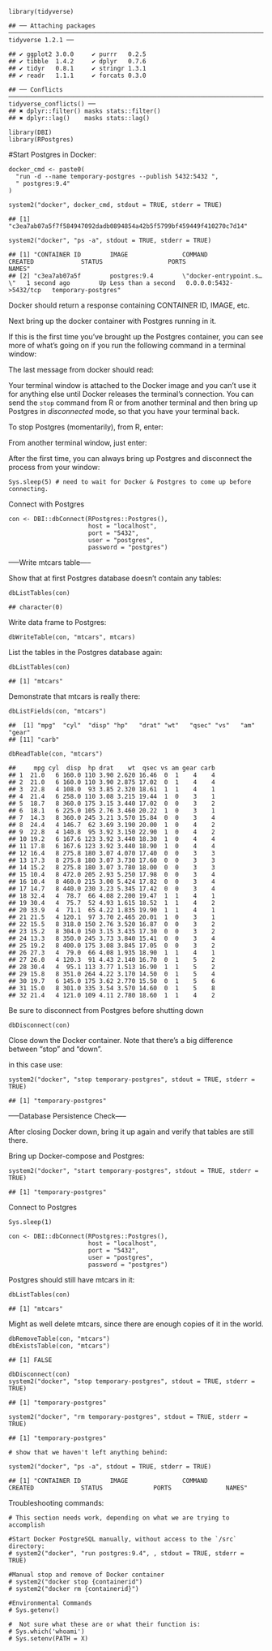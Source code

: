     library(tidyverse)

    ## ── Attaching packages ────────────────────────────────────────────────────────────────────────── tidyverse 1.2.1 ──

    ## ✔ ggplot2 3.0.0     ✔ purrr   0.2.5
    ## ✔ tibble  1.4.2     ✔ dplyr   0.7.6
    ## ✔ tidyr   0.8.1     ✔ stringr 1.3.1
    ## ✔ readr   1.1.1     ✔ forcats 0.3.0

    ## ── Conflicts ───────────────────────────────────────────────────────────────────────────── tidyverse_conflicts() ──
    ## ✖ dplyr::filter() masks stats::filter()
    ## ✖ dplyr::lag()    masks stats::lag()

    library(DBI)
    library(RPostgres)

\#Start Postgres in Docker:

    docker_cmd <- paste0(
      "run -d --name temporary-postgres --publish 5432:5432 ",
      " postgres:9.4"
    )

    system2("docker", docker_cmd, stdout = TRUE, stderr = TRUE)

    ## [1] "c3ea7ab07a5f7f584947092dadb0894854a42b5f5799bf459449f410270c7d14"

    system2("docker", "ps -a", stdout = TRUE, stderr = TRUE)

    ## [1] "CONTAINER ID        IMAGE               COMMAND                  CREATED             STATUS                  PORTS                    NAMES"               
    ## [2] "c3ea7ab07a5f        postgres:9.4        \"docker-entrypoint.s…\"   1 second ago        Up Less than a second   0.0.0.0:5432->5432/tcp   temporary-postgres"

Docker should return a response containing CONTAINER ID, IMAGE, etc.

Next bring up the docker container with Postgres running in it.

If this is the first time you’ve brought up the Postgres container, you
can see more of what’s going on if you run the following command in a
terminal window:

The last message from docker should read:

Your terminal window is attached to the Docker image and you can’t use
it for anything else until Docker releases the terminal’s connection.
You can send the `stop` command from R or from another terminal and then
bring up Postgres in *disconnected* mode, so that you have your terminal
back.

To stop Postgres (momentarily), from R, enter:

From another terminal window, just enter:

After the first time, you can always bring up Postgres and disconnect
the process from your window:

    Sys.sleep(5) # need to wait for Docker & Postgres to come up before connecting.

Connect with Postgres

    con <- DBI::dbConnect(RPostgres::Postgres(),
                          host = "localhost",
                          port = "5432",
                          user = "postgres",
                          password = "postgres")

—–Write mtcars table—–

Show that at first Postgres database doesn’t contain any tables:

    dbListTables(con)

    ## character(0)

Write data frame to Postgres:

    dbWriteTable(con, "mtcars", mtcars)

List the tables in the Postgres database again:

    dbListTables(con)

    ## [1] "mtcars"

Demonstrate that mtcars is really there:

    dbListFields(con, "mtcars")

    ##  [1] "mpg"  "cyl"  "disp" "hp"   "drat" "wt"   "qsec" "vs"   "am"   "gear"
    ## [11] "carb"

    dbReadTable(con, "mtcars")

    ##     mpg cyl  disp  hp drat    wt  qsec vs am gear carb
    ## 1  21.0   6 160.0 110 3.90 2.620 16.46  0  1    4    4
    ## 2  21.0   6 160.0 110 3.90 2.875 17.02  0  1    4    4
    ## 3  22.8   4 108.0  93 3.85 2.320 18.61  1  1    4    1
    ## 4  21.4   6 258.0 110 3.08 3.215 19.44  1  0    3    1
    ## 5  18.7   8 360.0 175 3.15 3.440 17.02  0  0    3    2
    ## 6  18.1   6 225.0 105 2.76 3.460 20.22  1  0    3    1
    ## 7  14.3   8 360.0 245 3.21 3.570 15.84  0  0    3    4
    ## 8  24.4   4 146.7  62 3.69 3.190 20.00  1  0    4    2
    ## 9  22.8   4 140.8  95 3.92 3.150 22.90  1  0    4    2
    ## 10 19.2   6 167.6 123 3.92 3.440 18.30  1  0    4    4
    ## 11 17.8   6 167.6 123 3.92 3.440 18.90  1  0    4    4
    ## 12 16.4   8 275.8 180 3.07 4.070 17.40  0  0    3    3
    ## 13 17.3   8 275.8 180 3.07 3.730 17.60  0  0    3    3
    ## 14 15.2   8 275.8 180 3.07 3.780 18.00  0  0    3    3
    ## 15 10.4   8 472.0 205 2.93 5.250 17.98  0  0    3    4
    ## 16 10.4   8 460.0 215 3.00 5.424 17.82  0  0    3    4
    ## 17 14.7   8 440.0 230 3.23 5.345 17.42  0  0    3    4
    ## 18 32.4   4  78.7  66 4.08 2.200 19.47  1  1    4    1
    ## 19 30.4   4  75.7  52 4.93 1.615 18.52  1  1    4    2
    ## 20 33.9   4  71.1  65 4.22 1.835 19.90  1  1    4    1
    ## 21 21.5   4 120.1  97 3.70 2.465 20.01  1  0    3    1
    ## 22 15.5   8 318.0 150 2.76 3.520 16.87  0  0    3    2
    ## 23 15.2   8 304.0 150 3.15 3.435 17.30  0  0    3    2
    ## 24 13.3   8 350.0 245 3.73 3.840 15.41  0  0    3    4
    ## 25 19.2   8 400.0 175 3.08 3.845 17.05  0  0    3    2
    ## 26 27.3   4  79.0  66 4.08 1.935 18.90  1  1    4    1
    ## 27 26.0   4 120.3  91 4.43 2.140 16.70  0  1    5    2
    ## 28 30.4   4  95.1 113 3.77 1.513 16.90  1  1    5    2
    ## 29 15.8   8 351.0 264 4.22 3.170 14.50  0  1    5    4
    ## 30 19.7   6 145.0 175 3.62 2.770 15.50  0  1    5    6
    ## 31 15.0   8 301.0 335 3.54 3.570 14.60  0  1    5    8
    ## 32 21.4   4 121.0 109 4.11 2.780 18.60  1  1    4    2

Be sure to disconnect from Postgres before shutting down

    dbDisconnect(con)

Close down the Docker container. Note that there’s a big difference
between “stop” and “down”.

in this case use:

    system2("docker", "stop temporary-postgres", stdout = TRUE, stderr = TRUE)

    ## [1] "temporary-postgres"

—–Database Persistence Check—–

After closing Docker down, bring it up again and verify that tables are
still there.

Bring up Docker-compose and Postgres:

    system2("docker", "start temporary-postgres", stdout = TRUE, stderr = TRUE)

    ## [1] "temporary-postgres"

Connect to Postgres

    Sys.sleep(1)

    con <- DBI::dbConnect(RPostgres::Postgres(),
                          host = "localhost",
                          port = "5432",
                          user = "postgres",
                          password = "postgres")

Postgres should still have mtcars in it:

    dbListTables(con)

    ## [1] "mtcars"

Might as well delete mtcars, since there are enough copies of it in the
world.

    dbRemoveTable(con, "mtcars")
    dbExistsTable(con, "mtcars")

    ## [1] FALSE

    dbDisconnect(con)
    system2("docker", "stop temporary-postgres", stdout = TRUE, stderr = TRUE)

    ## [1] "temporary-postgres"

    system2("docker", "rm temporary-postgres", stdout = TRUE, stderr = TRUE)

    ## [1] "temporary-postgres"

    # show that we haven't left anything behind:

    system2("docker", "ps -a", stdout = TRUE, stderr = TRUE)

    ## [1] "CONTAINER ID        IMAGE               COMMAND             CREATED             STATUS              PORTS               NAMES"

Troubleshooting commands:

    # This section needs work, depending on what we are trying to accomplish

    #Start Docker PostgreSQL manually, without access to the `/src` directory:
    # system2("docker", "run postgres:9.4", , stdout = TRUE, stderr = TRUE)

    #Manual stop and remove of Docker container
    # system2("docker stop {containerid")
    # system2("docker rm {containerid}")

    #Environmental Commands
    # Sys.getenv()

    #  Not sure what these are or what their function is:
    # Sys.which('whoami')
    # Sys.setenv(PATH = X)
